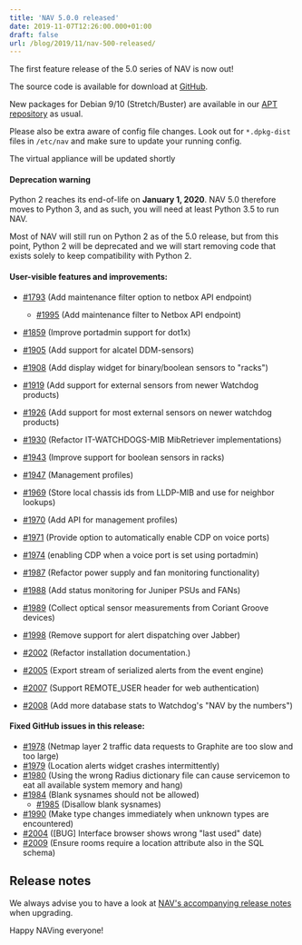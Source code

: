 ```yaml
---
title: 'NAV 5.0.0 released'
date: 2019-11-07T12:26:00.000+01:00
draft: false
url: /blog/2019/11/nav-500-released/
---
```


The first feature release of the 5.0 series of NAV is now out!

The source code is available for download at [GitHub](https://github.com/UNINETT/nav/releases).

New packages for Debian 9/10 (Stretch/Buster) are available in our [APT repository](https://nav.uninett.no/install-instructions/#debian) as usual.

Please also be extra aware of config file changes. Look out for `*.dpkg-dist` files in `/etc/nav` and make sure to update your running config.

The virtual appliance will be updated shortly

#### Deprecation warning

Python 2 reaches its end-of-life on **January 1, 2020**. NAV 5.0 therefore moves to Python 3, and as such, you will need at least Python 3.5 to run NAV.

Most of NAV will still run on Python 2 as of the 5.0 release, but from this point, Python 2 will be deprecated and we will start removing code that exists solely to keep compatibility with Python 2.

#### User-visible features and improvements:

*   [#1793](https://github.com/Uninett/nav/issues/1793) (Add maintenance filter option to netbox API endpoint)
    *   [#1995](https://github.com/Uninett/nav/pull/1995) (Add maintenance filter to Netbox API endpoint)
*   [#1859](https://github.com/Uninett/nav/pull/1859) (Improve portadmin support for dot1x)
*   [#1905](https://github.com/Uninett/nav/pull/1905) (Add support for alcatel DDM-sensors)
*   [#1908](https://github.com/Uninett/nav/issues/1908) (Add display widget for binary/boolean sensors to "racks")
*   [#1919](https://github.com/Uninett/nav/issues/1919) (Add support for external sensors from newer Watchdog products)

*   [#1926](https://github.com/Uninett/nav/pull/1926) (Add support for most external sensors on newer watchdog products)

*   [#1930](https://github.com/Uninett/nav/pull/1930) (Refactor IT-WATCHDOGS-MIB MibRetriever implementations)
*   [#1943](https://github.com/Uninett/nav/pull/1943) (Improve support for boolean sensors in racks)
*   [#1947](https://github.com/Uninett/nav/pull/1947) (Management profiles)
*   [#1969](https://github.com/Uninett/nav/pull/1969) (Store local chassis ids from LLDP-MIB and use for neighbor lookups)
*   [#1970](https://github.com/Uninett/nav/pull/1970) (Add API for management profiles)
*   [#1971](https://github.com/Uninett/nav/issues/1971) (Provide option to automatically enable CDP on voice ports)

*   [#1974](https://github.com/Uninett/nav/pull/1974) (enabling CDP when a voice port is set using portadmin)

*   [#1987](https://github.com/Uninett/nav/pull/1987) (Refactor power supply and fan monitoring functionality)
*   [#1988](https://github.com/Uninett/nav/pull/1988) (Add status monitoring for Juniper PSUs and FANs)
*   [#1989](https://github.com/Uninett/nav/pull/1989) (Collect optical sensor measurements from Coriant Groove devices)
*   [#1998](https://github.com/Uninett/nav/pull/1998) (Remove support for alert dispatching over Jabber)
*   [#2002](https://github.com/Uninett/nav/pull/2002) (Refactor installation documentation.)
*   [#2005](https://github.com/Uninett/nav/pull/2005) (Export stream of serialized alerts from the event engine)
*   [#2007](https://github.com/Uninett/nav/pull/2007) (Support REMOTE\_USER header for web authentication)
*   [#2008](https://github.com/Uninett/nav/pull/2008) (Add more database stats to Watchdog's "NAV by the numbers")

#### Fixed GitHub issues in this release:

*   [#1978](https://github.com/Uninett/nav/pull/1978) (Netmap layer 2 traffic data requests to Graphite are too slow and too large)
*   [#1979](https://github.com/Uninett/nav/issues/1979) (Location alerts widget crashes intermittently)
*   [#1980](https://github.com/Uninett/nav/issues/1980) (Using the wrong Radius dictionary file can cause servicemon to eat all available system memory and hang)
*   [#1984](https://github.com/Uninett/nav/issues/1984) (Blank sysnames should not be allowed)
    *   [#1985](https://github.com/Uninett/nav/pull/1985) (Disallow blank sysnames)
*   [#1990](https://github.com/Uninett/nav/pull/1990) (Make type changes immediately when unknown types are encountered)
*   [#2004](https://github.com/Uninett/nav/issues/2004) (\[BUG\] Interface browser shows wrong "last used" date)
*   [#2009](https://github.com/Uninett/nav/pull/2009) (Ensure rooms require a location attribute also in the SQL schema)

Release notes
-------------

We always advise you to have a look at [NAV's accompanying release notes](https://nav.uninett.no/doc/5.0/release-notes.html#nav-5-0) when upgrading.

Happy NAVing everyone!